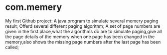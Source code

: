 # com.memery
My first Github project:
A java program to simulate several memery paging result;
Offerd several different paging algorithm;
A set of page numbers are given in the first place,what the algorithms do are to simulate paging,give all the page details of the memory when one page has
been changed in the memory,also shows the missing page numbers after the last page has been called;
